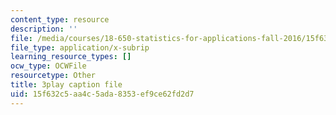```yaml
---
content_type: resource
description: ''
file: /media/courses/18-650-statistics-for-applications-fall-2016/15f632c5aa4c5ada8353ef9ce62fd2d7_mc1y8m9-hOM.vtt
file_type: application/x-subrip
learning_resource_types: []
ocw_type: OCWFile
resourcetype: Other
title: 3play caption file
uid: 15f632c5-aa4c-5ada-8353-ef9ce62fd2d7
---
```

